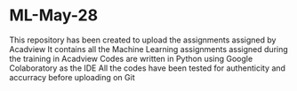 # ML-May-28
This repository has been created to upload the assignments assigned by Acadview
It contains all the Machine Learning assignments assigned during the training in Acadview
Codes are written in Python using Google Colaboratory as the IDE
All the codes have been tested for authenticity and accurracy before uploading on Git
